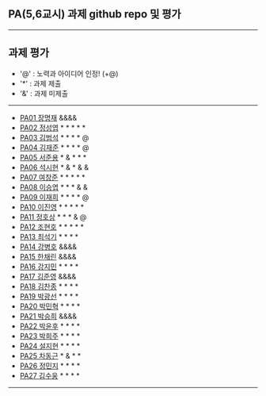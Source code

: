 ## PA(5,6교시) 과제 github repo 및 평가

---
## 과제 평가
- '@' : 노력과 아이디어 인정! (+@)
- '*' : 과제 제출 
- '&' : 과제 미제출 
---
- [PA01	장명재]() &&&&
- [PA02	정성엽](https://github.com/yuby7569/pa02a) * * * * *
- [PA03	김범석](https://github.com/ssgbeom1/pa03) * * * * @
- [PA04	김재준](https://github.com/wowns969/PA04) * * * * @
- [PA05	서준용](https://github.com/joi0804/PA05A) * & * * *
- [PA06	석시현](https://github.com/1122axax/pa06) * & * & &
- [PA07	여창준](http://github.com/dpfpsel0622/pa07) * * * * *
- [PA08	이승엽](https://github.com/lddor7/PA08) * * * & &
- [PA09	이재희](https://github.com/ANA0517/PA09) * * * * @
- [PA10	이진영](http://github.com/dlwlsdud7/PA10) * * * * *
- [PA11	정호상](https://github.com/goaldeer/pa11) * * * & @
- [PA12	조현호](https://github.com/whgusgh59/PA12) * * * * *
- [PA13	최석기](https://github.com/tjrrl0904/PA13) * * * *
- [PA14	강병호]() &&&&
- [PA15	한채린]() &&&&
- [PA16	강지민](https://github.com/rkdwlals37/PA16) * * * *
- [PA17	김준영]() &&&&
- [PA18	김찬종](https://github.com/chan8798/PA18) * * * *
- [PA19	박광선](https://github.com/pkjoee21/PA19) * * * *
- [PA20	박민혁](https://github.com/minhyeokpark/PA20) * * * *
- [PA21	박승희]() &&&&
- [PA22	박윤후](https://github.com/qkrdbsgn12/pa22) * * * *
- [PA23	박희주](https://github.com/suyangegrong/PA23) * * * *
- [PA24	설지현](https://github.com/kyovy6648/pa24) * * * *
- [PA25	차동근](https://github.com/chadg0502/PA25) * & * *
- [PA26	정민지](https://github.com/26pizza/PA26) * * * *
- [PA27 김수웅](https://github.com/rlatndnd9804/PA27) * * * *
---


